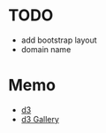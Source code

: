 
TODO
===

- add bootstrap layout
- domain name


Memo
===

- [d3](http://www.ng-newsletter.com/posts/d3-on-angular.html)
- [d3 Gallery](https://github.com/mbostock/d3/wiki/Gallery)




